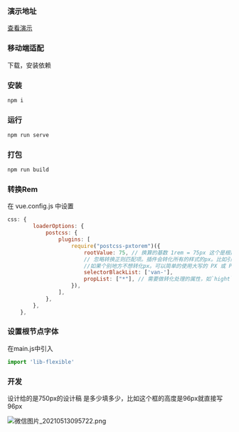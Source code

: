 ### 演示地址

[查看演示](https://hangjob.github.io/flexible-mobile/dist/index.html#/index)

### 移动端适配

下载，安装依赖

### 安装
```js
npm i
```

### 运行

```js
npm run serve
```

### 打包

``` js
npm run build
```

### 转换Rem
在 vue.config.js 中设置
```js
css: {
        loaderOptions: {
            postcss: {
                plugins: [
                    require("postcss-pxtorem")({
                        rootValue: 75, // 换算的基数 1rem = 75px 这个是根据750px设计稿来的，如果是620 的就写 62
                        // 忽略转换正则匹配项。插件会转化所有的样式的px。比如引入了三方UI，也会被转化。目前我使用selectorBlackList字段，来过滤
                        //如果个别地方不想转化px。可以简单的使用大写的 PX 或 Px 。
                        selectorBlackList: ['van-'],
                        propList: ["*"], // 需要做转化处理的属性，如`hight`、`width`、`margin`等，`*`表示全部
                    }),
                ],
            },
        },
    },
```

### 设置根节点字体
在main.js中引入
```js
import 'lib-flexible' 
```
### 开发

设计给的是750px的设计稿
是多少填多少，比如这个框的高度是96px就直接写96px

![微信图片_20210513095722.png](https://i.loli.net/2021/05/13/7TtzcmVKJSA8bfE.png)



